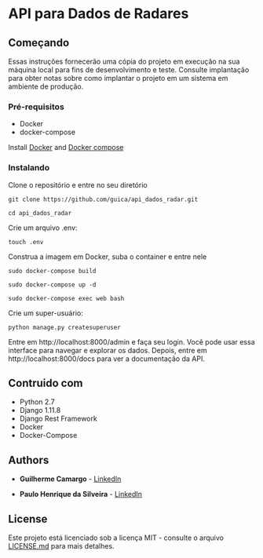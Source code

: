 
# API para Dados de Radares

## Começando

Essas instruções fornecerão uma cópia do projeto em execução na sua máquina local para fins de desenvolvimento e teste. Consulte implantação para obter notas sobre como implantar o projeto em um sistema em ambiente de produção.

### Pré-requisitos

-   Docker
-   docker-compose

Install  [Docker](https://docs.docker.com/engine/installation/)  and  [Docker compose](https://docs.docker.com/compose/install/)

### Instalando
Clone o repositório e entre no seu diretório

`git clone https://github.com/guica/api_dados_radar.git`

`cd api_dados_radar`

Crie um arquivo .env:

`touch .env`

Construa a imagem em Docker, suba o container e entre nele

`sudo docker-compose build`

`sudo docker-compose up -d`

`sudo docker-compose exec web bash`

Crie um super-usuário:

`python manage.py createsuperuser`

Entre em http://localhost:8000/admin e faça seu login. Você pode usar essa interface para navegar e explorar os dados. Depois, entre em http://localhost:8000/docs para ver a documentação da API. 


## Contruido com

* Python 2.7
* Django 1.11.8
* Django Rest Framework
* Docker
* Docker-Compose

## Authors

* **Guilherme Camargo**  - [LinkedIn](https://www.linkedin.com/in/guilherme-camargo-82029b142/)

* **Paulo Henrique da Silveira** - [LinkedIn](https://www.linkedin.com/in/phsilveira/)

## License

Este projeto está licenciado sob a licença MIT - consulte o arquivo [LICENSE.md](LICENSE.md) para mais detalhes.
